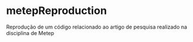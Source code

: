 # metepReproduction
Reprodução de um código relacionado ao artigo de pesquisa realizado na disciplina de Metep
